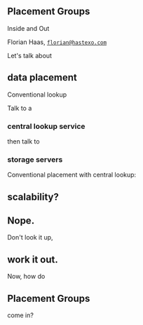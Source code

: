 ## Placement Groups
Inside and Out

Florian Haas, [`florian@hastexo.com`](mailto:florian@hastexo.com)


Let's talk about
## data placement


Conventional lookup


Talk to a
### central lookup service
then talk to
### storage servers


Conventional placement with central lookup:
## scalability?
## Nope. <!-- .element class="fragment stamp" -->


<!-- .slide: data-background-image="images/ceph-logo.svg" data-background-size="contain" -->
Don't look it up, <!-- .element class="fragment" -->
## work it out. <!-- .element class="fragment" -->


Now, how do
## Placement Groups
come in?
